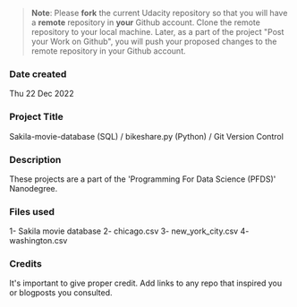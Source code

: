>**Note**: Please **fork** the current Udacity repository so that you will have a **remote** repository in **your** Github account. Clone the remote repository to your local machine. Later, as a part of the project "Post your Work on Github", you will push your proposed changes to the remote repository in your Github account.

### Date created
Thu 22 Dec 2022

### Project Title
Sakila-movie-database (SQL) / bikeshare.py (Python) / Git Version Control

### Description
These projects are a part of the 'Programming For Data Science (PFDS)' Nanodegree.

### Files used
1- Sakila movie database
2- chicago.csv
3- new_york_city.csv
4- washington.csv


### Credits
It's important to give proper credit. Add links to any repo that inspired you or blogposts you consulted.




